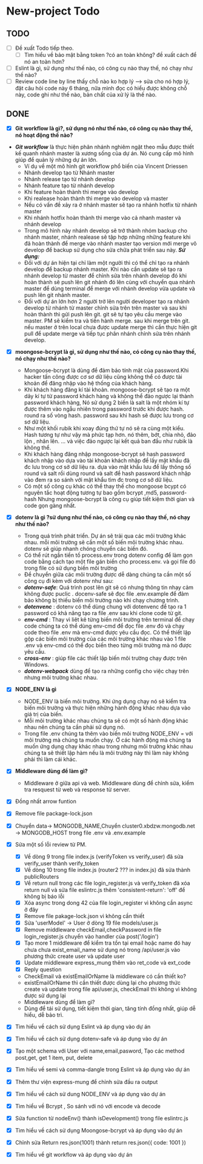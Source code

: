 # New-project Todo
## TODO
- [ ] Đề xuất Todo tiếp theo. 
   - [ ] Tìm hiểu về bảo mật bằng token ?có an toàn không? đề xuất cách để nó an toàn hơn?  
- [ ] Eslint là gì, sử dụng như thế nào, có công cụ nào thay thế, nó chạy như thế nào?
- [ ] Review code line by line thấy chỗ nào ko hợp lý --> sửa cho nó hợp lý, đặt câu hỏi code này 6 tháng, nữa mình đọc có hiểu được không chỗ này, code ghi như thế nào, bản chất của xử lý là thế nào. 
## DONE
- [x] **Git workflow là gì?, sử dụng nó như thế nào, có công cụ nào thay thế, nó hoạt động thế nào?**
 - ***Git workflow*** là thực hiện phân nhánh nghiêm ngặt theo mẫu được thiết kế quanh nhánh master là xương sống của dự án. Nó cung cấp mô hình giúp để quản lý những dự án lớn.
	- Ví dụ về một mô hình git workflow phổ biến của Vincent Driessen
	- Nhánh develop tạo từ Nhánh master
	- Nhánh release tạo từ nhánh develop 
	- Nhánh feature tạo từ nhánh develop
	- Khi feature hoàn thành thì merge vào develop
	- Khi realease hoàn thành thì merge vào develop và master 
	- Nếu có vấn đề xảy ra ở nhánh master sẽ tạo ra nhánh hotfix từ nhánh master
	- Khi nhánh hotfix hoàn thành thì merge vào cả nhanh master và nhánh develop
	- Trong mô hình này nhánh develop sẽ trở thành nhóm backup cho nhánh master, nhánh realease sẽ tập hợp những những feature khi đã hoàn thành để merge vào nhánh master tạo version mới merge vô develop để backup sử dụng cho sửa chữa phát triển sau này.
 ***Sử dụng:***
	 - Đối với dự án hiện tại chỉ làm một người  thì có thể chỉ tạo ra nhánh develop để backup nhánh master. Khi nào cần update sẽ tạo ra nhánh develop từ master để chỉnh sửa trên nhánh develop đó khi hoàn thành sẽ push lên git nhánh đó lên cùng với chuyển qua nhánh master để dùng terminal để merge với nhánh develop vừa update và push lên git nhánh master.
	- Đối với dự án lớn hơn 2 người trở lên người developer tạo ra nhánh develop từ  nhánh từ master chỉnh sửa trên trên master và sau khi hoàn thành thì gửi push lên git. git sẽ tự tạo yêu cầu merge vào master. PM sẽ kiểm tra và tiến hành merge. sau khi merge trên git. nếu master ở trên local chưa được update merge thì cần thực hiện git pull để update merge và tiếp tục phân nhánh chỉnh sửa trên nhánh develop. 
- [x] **moongose-bcrypt là gì, sử dụng như thế nào, có công cụ nào thay thế, nó chạy như thế nào?**
	- Mongoose-bcrypt là dùng để đảm bảo tính mật của password.Khi hacker tấn công được cơ sơ dữ liệu cũng không thể có được tài khoản để đăng nhập vào hệ thống của khách hàng.
	- Khi khách hàng đăng kí tài khoản. mongoose-bcrypt sẽ tạo ra một dãy kí tự  từ password khách hàng và không thể đảo ngược lại thành password khách hàng, Nó sử dụng 2 biến là salt là một nhóm kí tự được thêm vào ngẫu nhiên trong password trước khi được hash. round ra số vòng hash. password sau khi hash sẽ được lưu trong cơ sơ dữ liệu.
	- Như một khối rubik khi xoay đúng thứ tự nó sẽ ra cùng một kiểu. Hash tương tự như vậy mà phức tạp hơn. nó thêm, bớt, chia nhỏ, đảo lộn , nhân lên. ... và việc đảo ngược lại kết quả ban đầu như rubik là không thể.
	- Khi khách hàng đăng nhập mongoose-bcrypt sẽ hash password khách nhập vào dựa vào tài khoản khách nhập để lấy mật khẩu đã đc lưu trong cơ sở dữ liệu ra. dựa vào mật khẩu lưu để lấy thông số round và salt rồi dùng round và salt để hash password khách nhập vào đem ra so sánh với mật khẩu tìm đc trong cơ sở dữ liệu.
	- Có một số công cụ khác có thể thay thế cho mongoose bcypt có nguyên tắc hoạt động tương tự bao gồm bcrypt ,md5, password-hash Nhưng mongoose-bcrypt là công cụ giúp tiết kiệm thời gian và code gọn gàng nhất.
- [x] **dotenv là gì ?sử dụng như thế nào, có công cụ nào thay thế, nó chạy như thế nào?**
	- Trong quá trình phát triển. Dự án sẽ trải qua các môi trường khác nhau. mỗi môi trường sẽ cần một số biến môi trường khác nhau. dotenv sẽ giúp nhanh chóng chuyển các biến đó.
	- Có thể rút ngắn tiền tố process.env trong dotenv config để làm gọn code bằng cách tạo một file gán biến cho process.env. và gọi file đó trong file có sử dụng biến môi trường
	- Để chuyển giữa các môi trường được dễ dàng chúng ta cần một số công cụ đi kèm với dotenv như sau:
	- ***dotenv-safe***: Quá trình post lên git sẽ có nhưng thông tin nhạy cảm không được puclic . docenv-safe sẽ đọc file .env.example để đảm bảo không bị thiếu biến môi trường nào khi chạy chương trình.
	- ***dotenvenc*** : dotenv có thể dùng chung với dotenvenc để tạo ra 1 password có khả năng tạo ra file .env sau khi clone code từ git.  
	- ***env-cmd*** :  Thay vì liêt kê từng biến môi trường trên terminal để chạy code  chúng ta có thể dùng env-cmd để đọc file .env đó và chạy code theo file .env mà env-cmd được yêu cầu đọc. Có thể thiết lập gộp các biến môi trường của các môi trường khác nhau vào 1 file .env và env-cmd có thể đọc biến  theo từng môi trường mà nó được yêu cầu. 
	- ***cross-env*** : giúp file các thiết lập biến môi trường chạy được trên Windows.
	- ***dotenv-webpack*** dùng để tạo ra những config cho việc chạy trên nhưng môi trường khác nhau.
- [x] **NODE_ENV là gì**
	- NODE_ENV là biến môi trường. Khi ứng dụng chạy nó sẽ kiểm tra biến môi trường và thực hiện những hành động khác nhau dựa vào giá trị của biến.
	- Mỗi môi trường khác nhau chúng ta sẽ có một số hành động khác nhau nên chúng ta cần phải sử dụng nó.
	- Trong file .env chúng ta thêm vào biến môi trường NODE_ENV = với môi trường mà chúng ta muốn chạy. Ở các hành động mà chúng ta muốn ứng dụng chạy khác nhau trong nhưng môi trường khác nhau chúng ta sẽ thiết lập hàm nếu là môi trường này thì làm này không phải thì làm cái khác.
- [x] **Middleware dùng để làm gì?**
	- Middleware ở giữa api và web. Middleware dùng để chỉnh sửa, kiểm tra resquest từ web và response từ server.
- [x] Đồng nhất arrow funtion
- [x] Remove file package-lock.json
- [x] Chuyển data→ MONGODB_NAME,Chuyển cluster0.xbdzw.mongodb.net -> MONGODB_HOST trong file .env và .env.example
- [x] Sửa một số lỗi review từ PM. 
   - [x] Về dòng 9 trong file index.js (verifyToken vs verify_user) đã sửa verify_user thành verify_token
   - [x] Về dòng 10 trong file index.js (router2 ??? in index.js) đã sửa thành publicRouters
   - [x] Về return null trong các file login_register.js và verify_token đã xóa return null và sửa file eslintrc.js thêm 'consistent-return': 'off' để không bị báo lỗi
   - [x] Xóa async trong dong 42 của file login_register vì không cần async ở đây
   - [x] Remove file pakage-lock.json vì không cần thiết
   - [x] Sửa 'userModel' -> User ở dòng 19 file models/user.js
   - [x] Remove middleware checkEmail,checkPassword in file login_register.js chuyển vào handler của post('/login')   
   - [x] Tạo more 1 middleware để kiểm tra tồn tại email hoặc name đó hay chưa chưa exist_email_name sử dụng nó trong /api/user.js vào phương thức create user và update user
   - [x] Update middleware express_mung thêm vào ret_code và ext_code 
   - [x] Reply question     
 	- CheckEmail và existEmailOrName là middleware có cần thiết ko? 
  	- existEmailOrName thì cần thiết được dùng lại cho phương thức create và update trong file api/user.js, checkEmail thì không vì không được sử dụng lại
  	- Middleware dùng để làm gì? 
  	- Dùng để tái sử dụng, tiết kiệm thời gian, tăng tính đồng nhất, giúp dễ hiểu, dễ bảo trì.
- [x] Tìm hiểu về cách sử dụng Eslint và áp dụng vào dự án
- [x] Tìm hiểu về cách sử dụng dotenv-safe và áp dụng vào dự án
- [x] Tạo một schema với User với name,email,pasword, Tạo các method post,get, get 1 item, put, delete
- [x] Tìm hiểu về semi và comma-dangle trong Eslint và áp dụng vào dự án
- [x] Thêm thư viện express-mung để chỉnh sửa đầu ra output
- [x] Tìm hiểu về cách sử dung NODE_ENV và áp dụng vào dự án
- [x] Tìm hiểu về Bcrypt , So sánh với nó với encode và decode
- [x] Sửa function từ nodeEnv() thành isDevelopment() trong file eslintrc.js 
- [x] Tìm hiểu về cách sử dụng Moongose-bcrypt và áp dụng vào dự án
- [x] Chỉnh sửa Return res.json(1001) thành return res.json({ code: 1001 })
- [x] Tìm hiểu về git workflow và áp dụng vào dự án

